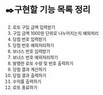 # ✒️구현할 기능 목록 정리

2. 로또 구입 금액 입력받기
3. 구입 금액 1000원 단위로 나누어지는지 예외처리
4. 당첨 번호 입력받기
5. 당첨 번호 예외처리하기
6. 보너스 번호 입력받기
7. 보너스 번호 예외처리하기
8. 발행한 로또 수량 및 번호 출력하기
9. 당첨 결과 계산하기
10. 당첨 결과 출력하기
11. 수익률 출력하기
12. 로또 종료하기